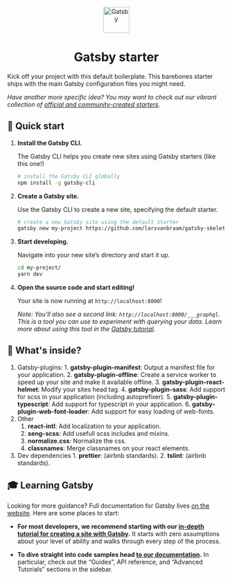 <p align="center">
  <a href="https://www.gatsbyjs.org">
    <img alt="Gatsby" src="https://www.gatsbyjs.org/monogram.svg" width="60" />
  </a>
</p>
<h1 align="center">
  Gatsby starter
</h1>

Kick off your project with this default boilerplate. This barebones starter ships with the main Gatsby configuration files you might need. 

_Have another more specific idea? You may want to check out our vibrant collection of [official and community-created starters](https://www.gatsbyjs.org/docs/gatsby-starters/)._

## 🚀 Quick start

1.  **Install the Gatsby CLI.**

    The Gatsby CLI helps you create new sites using Gatsby starters (like this one!)

    ```sh
    # install the Gatsby CLI globally
    npm install -g gatsby-cli
    ```

2.  **Create a Gatsby site.**

    Use the Gatsby CLI to create a new site, specifying the default starter.

    ```sh
    # create a new Gatsby site using the default starter
    gatsby new my-project https://github.com/larsvanbraam/gatsby-skeleton
    ```

3.  **Start developing.**

    Navigate into your new site’s directory and start it up.

    ```sh
    cd my-project/
    yarn dev
    ```

4.  **Open the source code and start editing!**

    Your site is now running at `http://localhost:8000`!
    
    *Note: You'll also see a second link: `http://localhost:8000/___graphql`. This is a tool you can use to experiment with querying your data. Learn more about using this tool in the [Gatsby tutorial](https://www.gatsbyjs.org/tutorial/part-five/#introducing-graphiql).*
    
## 🧐 What's inside?

  1.  Gatsby-plugins: 
    1. **gatsby-plugin-manifest**: Output a manifest file for your application.
    2. **gatsby-plugin-offline**: Create a service worker to speed up your site and make it available offline.
    3. **gatsby-plugin-react-helmet**: Modify your sites head tag.
    4. **gatsby-plugin-sass**: Add support for scss in your application (including autoprefixer).
    5. **gatsby-plugin-typescript**: Add support for typescript in your application.
    6. **gatsby-plugin-web-font-loader**: Add support for easy loading of web-fonts.
  2. Other
	 1. **react-intl**: Add localization to your application.
	 2. **seng-scss**: Add usefull scss includes and mixins.
	 3. **normalize.css**: Normalize the css.
	 4. **classnames**: Merge classnames on your react elements.
  3. Dev dependencies
    1. **prettier**: (airbnb standards).
    2. **tslint**: (airbnb standards).
    
## 🎓 Learning Gatsby

Looking for more guidance? Full documentation for Gatsby lives [on the website](https://www.gatsbyjs.org/). Here are some places to start:

-   **For most developers, we recommend starting with our [in-depth tutorial for creating a site with Gatsby](https://www.gatsbyjs.org/tutorial/).** It starts with zero assumptions about your level of ability and walks through every step of the process.

-   **To dive straight into code samples head [to our documentation](https://www.gatsbyjs.org/docs/).** In particular, check out the “Guides”, API reference, and “Advanced Tutorials” sections in the sidebar.
